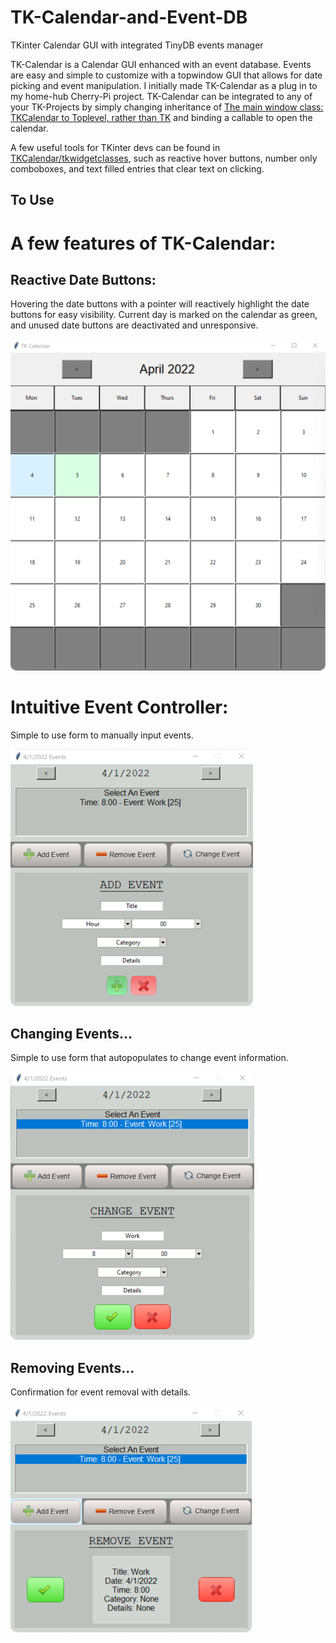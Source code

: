 # TK-Calendar-and-Event-DB
TKinter Calendar GUI with integrated TinyDB events manager

TK-Calendar is a Calendar GUI enhanced with an event database. Events are easy and simple to customize with a topwindow GUI that allows for date picking and event manipulation. I initially made TK-Calendar as a plug in to my home-hub Cherry-Pi project. TK-Calendar can be integrated to any of your TK-Projects by simply changing inheritance of [The main window class: TKCalendar to Toplevel, rather than TK](TKCalendar/main.py) and binding a callable to open the calendar.

A few useful tools for TKinter devs can be found in [TKCalendar/tkwidgetclasses](TKCalendar/tkwidgetclasses), such as reactive hover buttons, number only comboboxes, and text filled entries that clear text on clicking. 

## To Use


# A few features of TK-Calendar:

## Reactive Date Buttons:
Hovering the date buttons with a pointer will reactively highlight the date buttons for easy visibility. Current day is marked on the calendar as green, and unused date buttons are deactivated and unresponsive.

![alt text](readme-images/cal.png?raw=true)

# Intuitive Event Controller:
Simple to use form to manually input events.

![alt text](readme-images/cal3.png?raw=true)

## Changing Events...
Simple to use form that autopopulates to change event information.

![alt text](readme-images/cal5.png?raw=true)

## Removing Events...
Confirmation for event removal with details.

![alt text](readme-images/cal4.png?raw=true)


